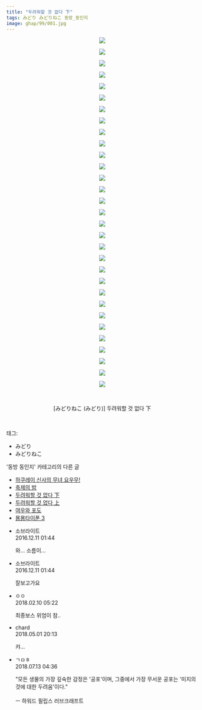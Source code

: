 ```yaml
---
title: "두려워할 것 없다 下"
tags: みどり みどりねこ 동방_동인지
image: ghap/99/001.jpg
---
```

<div class="article">
<p style="text-align: center; clear: none; float: none;"><img src="{{ site.nasurl }}/ghap/99/001.jpg"/></p>
<p style="text-align: center; clear: none; float: none;"><img src="{{ site.nasurl }}/ghap/99/002.png"/></p>
<p style="text-align: center; clear: none; float: none;"><img src="{{ site.nasurl }}/ghap/99/003.png"/></p>
<p style="text-align: center; clear: none; float: none;"><img src="{{ site.nasurl }}/ghap/99/004.png"/></p>
<p style="text-align: center; clear: none; float: none;"><img src="{{ site.nasurl }}/ghap/99/005.png"/></p>
<p style="text-align: center; clear: none; float: none;"><img src="{{ site.nasurl }}/ghap/99/006.png"/></p>
<p style="text-align: center; clear: none; float: none;"><img src="{{ site.nasurl }}/ghap/99/007.png"/></p>
<p style="text-align: center; clear: none; float: none;"><img src="{{ site.nasurl }}/ghap/99/008.png"/></p>
<p style="text-align: center; clear: none; float: none;"><img src="{{ site.nasurl }}/ghap/99/009.png"/></p>
<p style="text-align: center; clear: none; float: none;"><img src="{{ site.nasurl }}/ghap/99/010.png"/></p>
<p style="text-align: center; clear: none; float: none;"><img src="{{ site.nasurl }}/ghap/99/011.png"/></p>
<p style="text-align: center; clear: none; float: none;"><img src="{{ site.nasurl }}/ghap/99/012.png"/></p>
<p style="text-align: center; clear: none; float: none;"><img src="{{ site.nasurl }}/ghap/99/013.png"/></p>
<p style="text-align: center; clear: none; float: none;"><img src="{{ site.nasurl }}/ghap/99/014.png"/></p>
<p style="text-align: center; clear: none; float: none;"><img src="{{ site.nasurl }}/ghap/99/015.png"/></p>
<p style="text-align: center; clear: none; float: none;"><img src="{{ site.nasurl }}/ghap/99/016.png"/></p>
<p style="text-align: center; clear: none; float: none;"><img src="{{ site.nasurl }}/ghap/99/017.png"/></p>
<p style="text-align: center; clear: none; float: none;"><img src="{{ site.nasurl }}/ghap/99/018.png"/></p>
<p style="text-align: center; clear: none; float: none;"><img src="{{ site.nasurl }}/ghap/99/019.png"/></p>
<p style="text-align: center; clear: none; float: none;"><img src="{{ site.nasurl }}/ghap/99/020.png"/></p>
<p style="text-align: center; clear: none; float: none;"><img src="{{ site.nasurl }}/ghap/99/021.png"/></p>
<p style="text-align: center; clear: none; float: none;"><img src="{{ site.nasurl }}/ghap/99/022.png"/></p>
<p style="text-align: center; clear: none; float: none;"><img src="{{ site.nasurl }}/ghap/99/023.png"/></p>
<p style="text-align: center; clear: none; float: none;"><img src="{{ site.nasurl }}/ghap/99/024.png"/></p>
<p style="text-align: center; clear: none; float: none;"><img src="{{ site.nasurl }}/ghap/99/025.png"/></p>
<p style="text-align: center; clear: none; float: none;"><img src="{{ site.nasurl }}/ghap/99/026.png"/></p>
<p style="text-align: center; clear: none; float: none;"><img src="{{ site.nasurl }}/ghap/99/027.png"/></p>
<p style="text-align: center; clear: none; float: none;"><img src="{{ site.nasurl }}/ghap/99/028.png"/></p>
<p style="text-align: center; clear: none; float: none;"><img src="{{ site.nasurl }}/ghap/99/029.png"/></p>
<p style="text-align: center; clear: none; float: none;"><img src="{{ site.nasurl }}/ghap/99/030.png"/></p>
<p style="text-align: center; clear: none; float: none;"><img src="{{ site.nasurl }}/ghap/99/031.jpg"/></p>
<p style="text-align: center; clear: none; float: none;"><br/></p>
<p style="text-align: center; clear: none; float: none;">[みどりねこ (みどり)] 두려워할 것 없다 下</p>
<p><br/></p>
</div><div class="tagTrail">
<p>태그: </p>
<ul>
<li>みどり</li>
<li>みどりねこ</li>
</ul>
</div><div class="another">
<p>'동방 동인지' 카테고리의 다른 글</p>
<ul>
<li><a href="/2016-06-18-ghap_101">하쿠레이 신사의 무녀 요우무!</a></li>
<li><a href="/2016-06-16-ghap_100">축제의 밤</a></li>
<li><a href="/2016-06-16-ghap_99">두려워할 것 없다 下</a></li>
<li><a href="/2016-06-16-ghap_98">두려워할 것 없다 上</a></li>
<li><a href="/2016-06-16-ghap_97">여우와 포도</a></li>
<li><a href="/2016-06-16-ghap_96">묭묭타이푼 3</a></li>
</ul>
</div><div class="cb_module cb_fluid">
<div class="cb_wrt cb_profile">
<div class="comment">
<ul>
<li class="cb_thumb_off" id="comment14866876">
<div class="cb_comment_area">
<div class="cb_info_area">
<div class="cb_section">
<span class="cb_nick_name">소브라이트</span>
</div>
<div class="cb_section">
<span class="cb_date">2016.12.11 01:44 </span>
</div>
</div>
<div class="cb_dsc_comment">
<p class="cb_dsc">
											와... 소름이...
										</p>
</div>
</div></li>
<li class="cb_thumb_off" id="comment14866877">
<div class="cb_comment_area">
<div class="cb_info_area">
<div class="cb_section">
<span class="cb_nick_name">소브라이트</span>
</div>
<div class="cb_section">
<span class="cb_date">2016.12.11 01:44 </span>
</div>
</div>
<div class="cb_dsc_comment">
<p class="cb_dsc">
											잘보고가요
										</p>
</div>
</div></li>
<li class="cb_thumb_off" id="comment15196494">
<div class="cb_comment_area">
<div class="cb_info_area">
<div class="cb_section">
<span class="cb_nick_name">ㅇㅇ</span>
</div>
<div class="cb_section">
<span class="cb_date">2018.02.10 05:22 </span>
</div>
</div>
<div class="cb_dsc_comment">
<p class="cb_dsc">
											최종보스 위엄이 참..
										</p>
</div>
</div></li>
<li class="cb_thumb_off" id="comment15248312">
<div class="cb_comment_area">
<div class="cb_info_area">
<div class="cb_section">
<span class="cb_nick_name">chard</span>
</div>
<div class="cb_section">
<span class="cb_date">2018.05.01 20:13 </span>
</div>
</div>
<div class="cb_dsc_comment">
<p class="cb_dsc">
											캬...
										</p>
</div>
</div></li>
<li class="cb_thumb_off" id="comment15285173">
<div class="cb_comment_area">
<div class="cb_info_area">
<div class="cb_section">
<span class="cb_nick_name">ㄱㅁㅎ</span>
</div>
<div class="cb_section">
<span class="cb_date">2018.07.13 04:36 </span>
</div>
</div>
<div class="cb_dsc_comment">
<p class="cb_dsc">
											"모든 생물의 가장 깊숙한 감정은 '공포'이며, 그중에서 가장 무서운 공포는 '미지의 것에 대한 두려움'이다."<br/>
<br/>
ㅡ 하워드 필립스 러브크래프트
										</p>
</div>
</div></li>
</ul>
</div>
</div><!-- commentList close -->
</div>